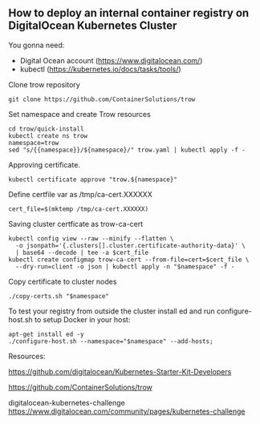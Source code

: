 ## How to deploy an internal container registry on DigitalOcean Kubernetes Cluster

You gonna need:
- Digital Ocean account (https://www.digitalocean.com/)
- kubectl (https://kubernetes.io/docs/tasks/tools/)


Clone trow repository
```
git clone https://github.com/ContainerSolutions/trow
```
Set namespace and create Trow resources
```
cd trow/quick-install
kubectl create ns trow
namespace=trow
sed "s/{{namespace}}/${namespace}/" trow.yaml | kubectl apply -f -
```

Approving certificate.
```
kubectl certificate approve "trow.${namespace}"
```
Define certfile var as /tmp/ca-cert.XXXXXX
```
cert_file=$(mktemp /tmp/ca-cert.XXXXXX)
```

Saving cluster certficate as trow-ca-cert
```
kubectl config view --raw --minify --flatten \
  -o jsonpath='{.clusters[].cluster.certificate-authority-data}' \
  | base64 --decode | tee -a $cert_file
kubectl create configmap trow-ca-cert --from-file=cert=$cert_file \
  --dry-run=client -o json | kubectl apply -n "$namespace" -f -
```  
Copy certificate to cluster nodes
```
./copy-certs.sh "$namespace"
```
To test your registry from outside the cluster install ed and run configure-host.sh to setup Docker in your host:
```
apt-get install ed -y
./configure-host.sh --namespace="$namespace" --add-hosts;
```

Resources:

https://github.com/digitalocean/Kubernetes-Starter-Kit-Developers

https://github.com/ContainerSolutions/trow


digitalocean-kubernetes-challenge
https://www.digitalocean.com/community/pages/kubernetes-challenge
